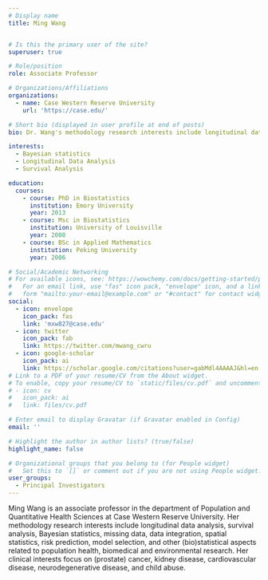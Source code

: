 ```yaml
---
# Display name
title: Ming Wang


# Is this the primary user of the site?
superuser: true

# Role/position
role: Associate Professor

# Organizations/Affiliations
organizations:
  - name: Case Western Reserve University
    url: 'https://case.edu/'

# Short bio (displayed in user profile at end of posts)
bio: Dr. Wang's methodology research interests include longitudinal data analysis, survival analysis, Bayesian statistics, missing data, data integration, spatial statistics, risk prediction, model selection, and other (bio)statistical aspects related to population health, biomedical and environmental research. Her clinical interests focus on (prostate) cancer, kidney disease, cardiovascular disease, neurodegenerative disease, and child abuse. 

interests:
  - Bayesian statistics
  - Longitudinal Data Analysis
  - Survival Analysis

education:
  courses:
    - course: PhD in Biostatistics
      institution: Emory University
      year: 2013
    - course: Msc in Biostatistics
      institution: University of Louisville
      year: 2008
    - course: BSc in Applied Mathematics
      institution: Peking University
      year: 2006

# Social/Academic Networking
# For available icons, see: https://wowchemy.com/docs/getting-started/page-builder/#icons
#   For an email link, use "fas" icon pack, "envelope" icon, and a link in the
#   form "mailto:your-email@example.com" or "#contact" for contact widget.
social:
  - icon: envelope
    icon_pack: fas
    link: 'mxw827@case.edu'
  - icon: twitter
    icon_pack: fab
    link: https://twitter.com/mwang_cwru
  - icon: google-scholar
    icon_pack: ai
    link: https://scholar.google.com/citations?user=gabMdl4AAAAJ&hl=en
# Link to a PDF of your resume/CV from the About widget.
# To enable, copy your resume/CV to `static/files/cv.pdf` and uncomment the lines below.
# - icon: cv
#   icon_pack: ai
#   link: files/cv.pdf

# Enter email to display Gravatar (if Gravatar enabled in Config)
email: ''

# Highlight the author in author lists? (true/false)
highlight_name: false

# Organizational groups that you belong to (for People widget)
#   Set this to `[]` or comment out if you are not using People widget.
user_groups:
  - Principal Investigators
---
```


Ming Wang is an associate professor in the department of Population and Quantitative Health Sciences at Case Western Reserve University. Her methodology research interests include longitudinal data analysis, survival analysis, Bayesian statistics, missing data, data integration, spatial statistics, risk prediction, model selection, and other (bio)statistical aspects related to population health, biomedical and environmental research. Her clinical interests focus on (prostate) cancer, kidney disease, cardiovascular disease, neurodegenerative disease, and child abuse. 

